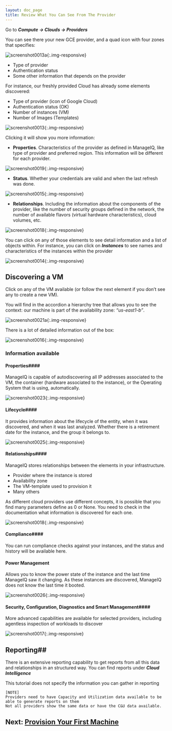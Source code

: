 ```yaml
---
layout: doc_page
title: Review What You Can See From The Provider
---
```



Go to ***Compute → Clouds → Providers***

You can see there your new GCE provider, and a quad icon with four zones that specifies:

![screenshot0013a](/assets/images/docs/screenshot_0013a.png){:.img-responsive}

- Type of provider
- Authentication status
- Some other information that depends on the provider



For instance, our freshly provided Cloud has already some elements
discovered:

-  Type of provider (icon of Google Cloud)
-   Authentication status (OK)
-   Number of instances (VM)
-   Number of Images (Templates)

![screenshot0013](/assets/images/docs/screenshot_0013.png){:.img-responsive}


Clicking it will show you more information:

-   **Properties**. Characteristics of the provider as defined in ManageIQ,
    like type of provider and preferred region. This information will be
    different for each provider.

![screenshot0019](/assets/images/docs/screenshot_0019.png){:.img-responsive} 
-   **Status**. Whether your credentials are valid and when the last refresh
    was done.

![screenshot0015](/assets/images/docs/screenshot_0015.png){:.img-responsive} 
-   **Relationships**. Including the information about the components of the
    provider, like the number of security groups defined in the network,
    the number of available flavors (virtual hardware characteristics),
    cloud volumes, etc.

![screenshot0018](/assets/images/docs/screenshot_0018.png){:.img-responsive} 



You can click on any of those elements to see detail information and a
list of objects within. For instance, you can click on ***Instances*** to
see names and characteristics of the instances within the provider

![screenshot0014](/assets/images/docs/screenshot_0014.png){:.img-responsive} 

## Discovering a VM

Click on any of the VM available (or follow the next element if you
don’t see any to create a new VM).

You will find in the accordion a hierarchy tree that allows you to see
the context: our machine is part of the availability zone: *“us-east1-b”*.

![screenshot0021a](/assets/images/docs/screenshot_0021a.png){:.img-responsive}

There is a lot of detailed information out of the box:

![screenshot0016](/assets/images/docs/screenshot_0016.png){:.img-responsive}

### Information available ###

#### Properties####

ManageIQ is capable of autodiscovering all IP addresses associated to
the VM, the container (hardware associated to the instance), or the
Operating System that is using, automatically.

![screenshot0023](/assets/images/docs/screenshot_0023.png){:.img-responsive}


#### Lifecycle####

It provides information about the lifecycle of the entity, when it was
discovered, and when it was last analyzed. Whether there is a retirement
date for the instance, and the group it belongs to.

![screenshot0025](/assets/images/docs/screenshot_0025.png){:.img-responsive}

#### Relationships####

ManageIQ stores relationships between the elements in your
infrastructure.

-   Provider where the instance is stored
-   Availability zone
-   The VM-template used to provision it
-   Many others

As different cloud providers use different concepts, it is possible that
you find many parameters define as 0 or None. You need to check in the
documentation what information is discovered for each one.

![screenshot0018](/assets/images/docs/screenshot_0018.png){:.img-responsive} 

#### Compliance####

You can run compliance checks against your instances, and the status and
history will be available here.

#### Power Management ####

Allows you to know the power state of the instance and the last time
ManageIQ saw it changing. As these instances are discovered, ManageIQ
does not know the last time it booted.

![screenshot0026](/assets/images/docs/screenshot_0026.png){:.img-responsive}


#### Security, Configuration, Diagnostics and Smart Management####

More advanced capabilities are available for selected providers,
including agentless inspection of workloads to discover

![screenshot0017](/assets/images/docs/screenshot_0017.png){:.img-responsive}

## Reporting##

There is an extensive reporting capability to get reports from all this
data and relationships in an structured way. You can find reports under ***Cloud Intelligence***

This tutorial does not specify the information you can gather in reporting
~~~~
[NOTE]
Providers need to have Capacity and Utilization data available to be able to generate reports on them
Not all providers show the same data or have the C&U data available.

~~~~

## Next: [Provision Your First Machine](/docs/get-started/provision-machine)
